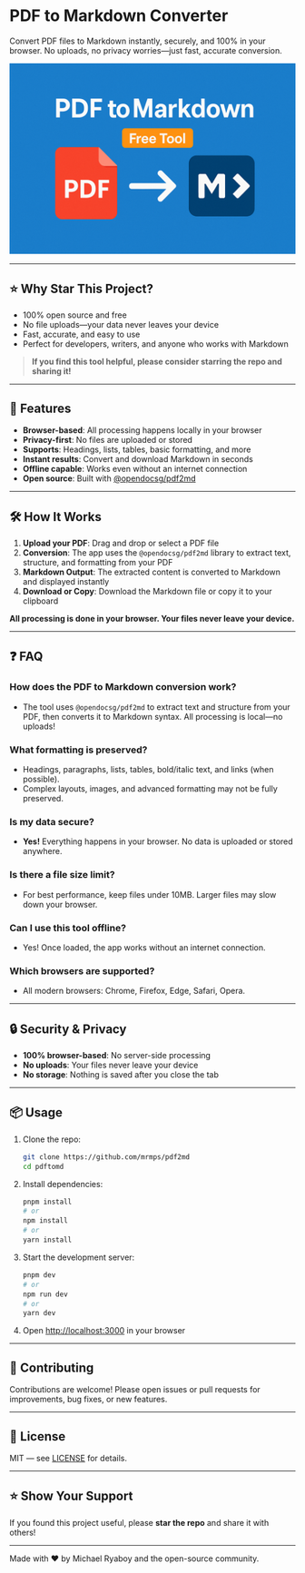 # PDF to Markdown Converter

Convert PDF files to Markdown instantly, securely, and 100% in your browser. No uploads, no privacy worries—just fast, accurate conversion.

![PDF to Markdown Converter](public/og.png)

---

## ⭐ Why Star This Project?
- 100% open source and free
- No file uploads—your data never leaves your device
- Fast, accurate, and easy to use
- Perfect for developers, writers, and anyone who works with Markdown

> **If you find this tool helpful, please consider starring the repo and sharing it!**

---

## 🚀 Features
- **Browser-based**: All processing happens locally in your browser
- **Privacy-first**: No files are uploaded or stored
- **Supports**: Headings, lists, tables, basic formatting, and more
- **Instant results**: Convert and download Markdown in seconds
- **Offline capable**: Works even without an internet connection
- **Open source**: Built with [@opendocsg/pdf2md](https://github.com/OpenDocSG/pdf2md)

---

## 🛠️ How It Works
1. **Upload your PDF**: Drag and drop or select a PDF file
2. **Conversion**: The app uses the `@opendocsg/pdf2md` library to extract text, structure, and formatting from your PDF
3. **Markdown Output**: The extracted content is converted to Markdown and displayed instantly
4. **Download or Copy**: Download the Markdown file or copy it to your clipboard

**All processing is done in your browser. Your files never leave your device.**

---

## ❓ FAQ

### How does the PDF to Markdown conversion work?
- The tool uses `@opendocsg/pdf2md` to extract text and structure from your PDF, then converts it to Markdown syntax. All processing is local—no uploads!

### What formatting is preserved?
- Headings, paragraphs, lists, tables, bold/italic text, and links (when possible).
- Complex layouts, images, and advanced formatting may not be fully preserved.

### Is my data secure?
- **Yes!** Everything happens in your browser. No data is uploaded or stored anywhere.

### Is there a file size limit?
- For best performance, keep files under 10MB. Larger files may slow down your browser.

### Can I use this tool offline?
- Yes! Once loaded, the app works without an internet connection.

### Which browsers are supported?
- All modern browsers: Chrome, Firefox, Edge, Safari, Opera.

---

## 🔒 Security & Privacy
- **100% browser-based**: No server-side processing
- **No uploads**: Your files never leave your device
- **No storage**: Nothing is saved after you close the tab

---

## 📦 Usage
1. Clone the repo:
   ```bash
   git clone https://github.com/mrmps/pdf2md
   cd pdftomd
   ```
2. Install dependencies:
   ```bash
   pnpm install
   # or
   npm install
   # or
   yarn install
   ```
3. Start the development server:
   ```bash
   pnpm dev
   # or
   npm run dev
   # or
   yarn dev
   ```
4. Open [http://localhost:3000](http://localhost:3000) in your browser

---

## 🤝 Contributing
Contributions are welcome! Please open issues or pull requests for improvements, bug fixes, or new features.

---

## 📄 License
MIT — see [LICENSE](LICENSE) for details.

---

## ⭐ Show Your Support
If you found this project useful, please **star the repo** and share it with others!

---

Made with ❤️ by Michael Ryaboy and the open-source community. 